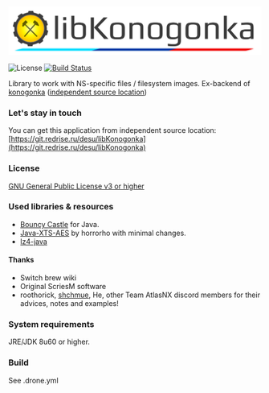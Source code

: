 <img src="misc/logo.svg" title="" alt="libKonogonka" data-align="center">

![License](https://img.shields.io/badge/License-GPLv3-blue.svg) [![Build Status](https://ci.redrise.ru/api/badges/desu/libKonogonka/status.svg)](https://ci.redrise.ru/desu/libKonogonka)

Library to work with NS-specific files / filesystem images. Ex-backend of [konogonka](https://github.com/developersu/konogonka) ([independent source location](https://git.redrise.ru/desu/konogonka))

### Let's stay in touch

You can get this application from independent source location: [https://git.redrise.ru/desu/libKonogonka](https://git.redrise.ru/desu/libKonogonka)

### License

[GNU General Public License v3 or higher](https://git.redrise.ru/desu/libKonogonka/LICENSE)

### Used libraries & resources

* [Bouncy Castle](https://www.bouncycastle.org/) for Java.
* [Java-XTS-AES](https://github.com/horrorho/Java-XTS-AES) by horrorho with minimal changes.
* [lz4-java](https://github.com/lz4/lz4-java) 

#### Thanks

* Switch brew wiki
* Original ScriesM software
* roothorick, [shchmue](https://github.com/shchmue/), He, other Team AtlasNX discord members for their advices, notes and examples!

### System requirements

JRE/JDK 8u60 or higher.

### Build

See .drone.yml